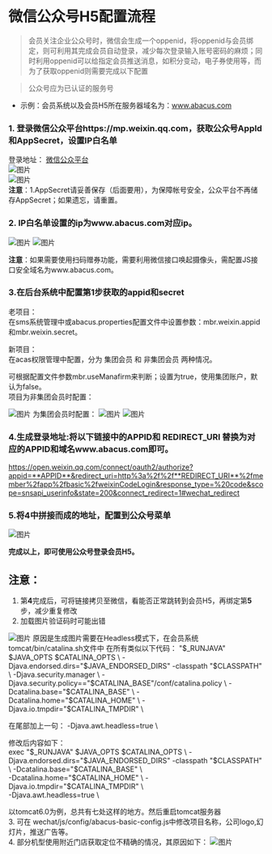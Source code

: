 # 微信公众号H5配置流程
> 会员关注企业公众号时，微信会生成一个oppenid，将oppenid与会员绑定，则可利用其完成会员自动登录，减少每次登录输入账号密码的麻烦；同时利用oppenid可以给指定会员推送消息，如积分变动，电子券使用等，而为了获取oppenid则需要完成以下配置  
  
> 公众号应为已认证的服务号

- 示例：会员系统以及会员H5所在服务器域名为：www.abacus.com

### 1.	登录微信公众平台https://mp.weixin.qq.com，获取公众号AppId和AppSecret，设置IP白名单
登录地址：  [微信公众平台](https://mp.weixin.qq.com/)  
<img :src="$withBase('/img/wechat/1.png')" alt="图片">  
<img :src="$withBase('/img/wechat/2.png')" alt="图片">  
**注意**：1.AppSecret请妥善保存（后面要用），为保障帐号安全，公众平台不再储存AppSecret；如果遗忘，请重置。  

### 2.	IP白名单设置的ip为www.abacus.com对应ip。
<img :src="$withBase('/img/wechat/3.png')" alt="图片">  
<img :src="$withBase('/img/wechat/4.png')" alt="图片"> 

**注意**：如果需要使用扫码赠券功能，需要利用微信接口唤起摄像头，需配置JS接口安全域名为www.abacus.com。  

### 3.在后台系统中配置第1步获取的appid和secret
老项目：  
在sms系统管理中或abacus.properties配置文件中设置参数：mbr.weixin.appid和mbr.weixin.secret。  

新项目：  
在acas权限管理中配置，分为 集团会员 和 非集团会员 两种情况。  

可根据配置文件参数mbr.useManafirm来判断；设置为true，使用集团账户，默认为false。  
项目为非集团会员时配置：   

<img :src="$withBase('/img/wechat/5.png')" alt="图片">  
为集团会员时配置：  

<img :src="$withBase('/img/wechat/6.png')" alt="图片"> 
<img :src="$withBase('/img/wechat/7.png')" alt="图片"> 

### 4.生成登录地址:将以下链接中的APPID和 REDIRECT_URI 替换为对应的APPID和域名www.abacus.com即可。
https://open.weixin.qq.com/connect/oauth2/authorize?appid=**APPID**&redirect_uri=http%3a%2f%2f**REDIRECT_URI**%2fmember%2fapp%2fbasic%2fweixinCodeLogin&response_type=%20code&scope=snsapi_userinfo&state=200&connect_redirect=1#wechat_redirect  
 
### 5.将4中拼接而成的地址，配置到公众号菜单  


<img :src="$withBase('/img/wechat/8.png')" alt="图片"> 

**完成以上，即可使用公众号登录会员H5。**  

## 注意：<Badge text="注意"/>
1. 第**4**完成后，可将链接拷贝至微信，看能否正常跳转到会员H5，再绑定第**5**步，减少重复修改  
2. 加载图片验证码时可能出错
<img :src="$withBase('/img/wechat/9.png')" alt="图片"> 
原因是生成图片需要在Headless模式下，在会员系统tomcat/bin/catalina.sh文件中
在所有类似以下代码：  
    "$_RUNJAVA" $JAVA_OPTS $CATALINA_OPTS \  
      -Djava.endorsed.dirs="$JAVA_ENDORSED_DIRS" -classpath "$CLASSPATH" \  
      -Djava.security.manager \  
      -Djava.security.policy=="$CATALINA_BASE"/conf/catalina.policy \  
      -Dcatalina.base="$CATALINA_BASE" \  
      -Dcatalina.home="$CATALINA_HOME" \  
      -Djava.io.tmpdir="$CATALINA_TMPDIR" \  
 
在尾部加上一句： 
      -Djava.awt.headless=true \  
 
修改后内容如下：  
    exec "$_RUNJAVA" $JAVA_OPTS $CATALINA_OPTS \  
      -Djava.endorsed.dirs="$JAVA_ENDORSED_DIRS" -classpath "$CLASSPATH" \  
      -Dcatalina.base="$CATALINA_BASE" \  
      -Dcatalina.home="$CATALINA_HOME" \  
      -Djava.io.tmpdir="$CATALINA_TMPDIR" \  
      -Djava.awt.headless=true \  
 
以tomcat6.0为例，总共有七处这样的地方。然后重启tomcat服务器  
3. 可在 wechat/js/config/abacus-basic-config.js中修改项目名称，公司logo,幻灯片，推送广告等。  
4. 部分机型使用附近门店获取定位不精确的情况，其原因如下：
<img :src="$withBase('/img/wechat/10.png')" alt="图片"> 

